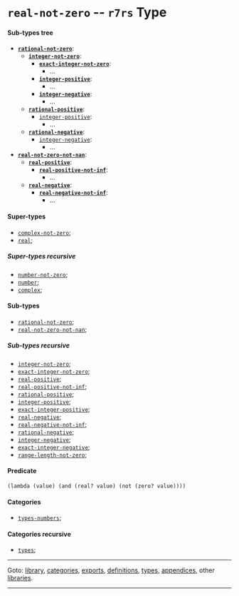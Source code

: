 

<a id='type__r7rs__real-not-zero'></a>

# `real-not-zero` -- `r7rs` Type


<a id='type__r7rs__real-not-zero__sub-types-tree'></a>

#### Sub-types tree

* **[`rational-not-zero`](../../r7rs/types/rational-not-zero.md#type__r7rs__rational-not-zero)**:
  * **[`integer-not-zero`](../../r7rs/types/integer-not-zero.md#type__r7rs__integer-not-zero)**:
    * **[`exact-integer-not-zero`](../../r7rs/types/exact-integer-not-zero.md#type__r7rs__exact-integer-not-zero)**:
      * ...
    * **[`integer-positive`](../../r7rs/types/integer-positive.md#type__r7rs__integer-positive)**:
      * ...
    * **[`integer-negative`](../../r7rs/types/integer-negative.md#type__r7rs__integer-negative)**:
      * ...
  * **[`rational-positive`](../../r7rs/types/rational-positive.md#type__r7rs__rational-positive)**:
    * [`integer-positive`](../../r7rs/types/integer-positive.md#type__r7rs__integer-positive):
      * ...
  * **[`rational-negative`](../../r7rs/types/rational-negative.md#type__r7rs__rational-negative)**:
    * [`integer-negative`](../../r7rs/types/integer-negative.md#type__r7rs__integer-negative):
      * ...
* **[`real-not-zero-not-nan`](../../r7rs/types/real-not-zero-not-nan.md#type__r7rs__real-not-zero-not-nan)**:
  * **[`real-positive`](../../r7rs/types/real-positive.md#type__r7rs__real-positive)**:
    * **[`real-positive-not-inf`](../../r7rs/types/real-positive-not-inf.md#type__r7rs__real-positive-not-inf)**:
      * ...
  * **[`real-negative`](../../r7rs/types/real-negative.md#type__r7rs__real-negative)**:
    * **[`real-negative-not-inf`](../../r7rs/types/real-negative-not-inf.md#type__r7rs__real-negative-not-inf)**:
      * ...


<a id='type__r7rs__real-not-zero__super-types'></a>

#### Super-types

 * [`complex-not-zero`](../../r7rs/types/complex-not-zero.md#type__r7rs__complex-not-zero);
 * [`real`](../../r7rs/types/real.md#type__r7rs__real);


<a id='type__r7rs__real-not-zero__super-types-recursive'></a>

##### Super-types recursive

 * [`number-not-zero`](../../r7rs/types/number-not-zero.md#type__r7rs__number-not-zero);
 * [`number`](../../r7rs/types/number.md#type__r7rs__number);
 * [`complex`](../../r7rs/types/complex.md#type__r7rs__complex);


<a id='type__r7rs__real-not-zero__sub-types'></a>

#### Sub-types

 * [`rational-not-zero`](../../r7rs/types/rational-not-zero.md#type__r7rs__rational-not-zero);
 * [`real-not-zero-not-nan`](../../r7rs/types/real-not-zero-not-nan.md#type__r7rs__real-not-zero-not-nan);


<a id='type__r7rs__real-not-zero__sub-types-recursive'></a>

##### Sub-types recursive

 * [`integer-not-zero`](../../r7rs/types/integer-not-zero.md#type__r7rs__integer-not-zero);
 * [`exact-integer-not-zero`](../../r7rs/types/exact-integer-not-zero.md#type__r7rs__exact-integer-not-zero);
 * [`real-positive`](../../r7rs/types/real-positive.md#type__r7rs__real-positive);
 * [`real-positive-not-inf`](../../r7rs/types/real-positive-not-inf.md#type__r7rs__real-positive-not-inf);
 * [`rational-positive`](../../r7rs/types/rational-positive.md#type__r7rs__rational-positive);
 * [`integer-positive`](../../r7rs/types/integer-positive.md#type__r7rs__integer-positive);
 * [`exact-integer-positive`](../../r7rs/types/exact-integer-positive.md#type__r7rs__exact-integer-positive);
 * [`real-negative`](../../r7rs/types/real-negative.md#type__r7rs__real-negative);
 * [`real-negative-not-inf`](../../r7rs/types/real-negative-not-inf.md#type__r7rs__real-negative-not-inf);
 * [`rational-negative`](../../r7rs/types/rational-negative.md#type__r7rs__rational-negative);
 * [`integer-negative`](../../r7rs/types/integer-negative.md#type__r7rs__integer-negative);
 * [`exact-integer-negative`](../../r7rs/types/exact-integer-negative.md#type__r7rs__exact-integer-negative);
 * [`range-length-not-zero`](../../r7rs/types/range-length-not-zero.md#type__r7rs__range-length-not-zero);


<a id='type__r7rs__real-not-zero__predicate'></a>

#### Predicate

````
(lambda (value) (and (real? value) (not (zero? value))))
````


<a id='type__r7rs__real-not-zero__categories'></a>

#### Categories

 * [`types-numbers`](../../r7rs/categories/types-numbers.md#category__r7rs__types-numbers);


<a id='type__r7rs__real-not-zero__categories-recursive'></a>

#### Categories recursive

 * [`types`](../../r7rs/categories/types.md#category__r7rs__types);

----

Goto: [library](../../r7rs/_index.md#library__r7rs), [categories](../../r7rs/categories/_index.md#toc__r7rs__categories), [exports](../../r7rs/exports/_index.md#toc__r7rs__exports), [definitions](../../r7rs/definitions/_index.md#toc__r7rs__definitions), [types](../../r7rs/types/_index.md#toc__r7rs__types), [appendices](../../r7rs/appendices/_index.md#toc__r7rs__appendices), other [libraries](../../_libraries.md#toc__libraries).

----

